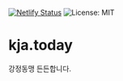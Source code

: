 [![Netlify Status](https://api.netlify.com/api/v1/badges/413b81f1-9920-4164-ad5b-d14b22a65765/deploy-status)](https://app.netlify.com/sites/condescending-blackwell-c1dc1d/deploys)
![License: MIT](https://img.shields.io/badge/License-MIT-yellow.svg)

# kja.today
강정동맹 든든합니다.
